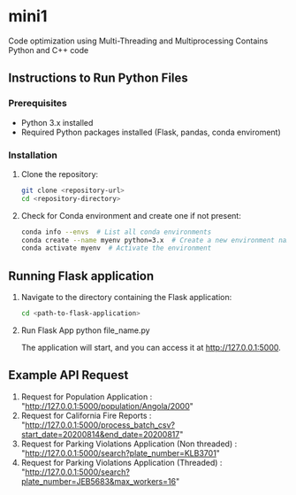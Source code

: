 # mini1
Code optimization using Multi-Threading and Multiprocessing 
Contains Python and C++ code

## Instructions to Run Python Files

### Prerequisites
- Python 3.x installed
- Required Python packages installed (Flask, pandas, conda enviroment)

### Installation
1. Clone the repository:
   ```sh
   git clone <repository-url>
   cd <repository-directory>
   ```

2. Check for Conda environment and create one if not present:
   ```sh
   conda info --envs  # List all conda environments
   conda create --name myenv python=3.x  # Create a new environment named 'myenv'
   conda activate myenv  # Activate the environment
   ```

## Running Flask application
1. Navigate to the directory containing the Flask application:
    ```sh
    cd <path-to-flask-application>
    ```
2. Run Flask App 
    python file_name.py
    
    The application will start, and you can access it at http://127.0.0.1:5000.

## Example API Request
1. Request for Population Application : "http://127.0.0.1:5000/population/Angola/2000"
2. Request for California Fire Reports : "http://127.0.0.1:5000/process_batch_csv?start_date=20200814&end_date=20200817"
3. Request for Parking Violations Application (Non threaded) : "http://127.0.0.1:5000/search?plate_number=KLB3701"
4. Request for Parking Violations Application (Threaded) : "http://127.0.0.1:5000/search?plate_number=JEB5683&max_workers=16"